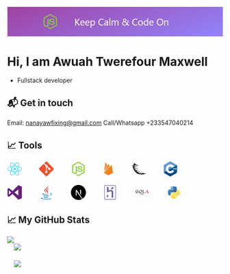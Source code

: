<!-- ### Hi there 👋 -->

<!-- - 🔭 I’m currently working on car service app..
- 👯 I’m looking to collaborate on large mobile and web app projects that aims to boost productivity.
- 💬 Ask me about anything technology.
- 📫 How to reach me: email nanayawfixing@gmail.com or call/whatsapp +233547040214.
- 🌍 Checkout my portfolio at https://softscraft.com/ -->
<img src="./banner.png" alt="" srcset=""><br />

# Hi, I am Awuah Twerefour Maxwell<br/>

-  Fullstack developer<br/>

## 📬 Get in touch

<!-- -  Linkedin :[https://www.linkedin.com/in/randy-odoom-791a941b3/] -->
<!-- -  Portfolio: [https://softscraft.com/] -->
Email: nanayawfixing@gmail.com
Call/Whatsapp +233547040214

## &#x1f4c8; Tools

<img src="https://github.com/devicons/devicon/blob/master/icons/react/react-original.svg" width="35px">&nbsp;&nbsp;&nbsp;&nbsp;&nbsp;&nbsp;&nbsp;&nbsp;&nbsp;
<img src="https://github.com/devicons/devicon/blob/master/icons/git/git-original.svg" width="35px">&nbsp;&nbsp;&nbsp;&nbsp;&nbsp;&nbsp;&nbsp;&nbsp;&nbsp;
<img src="https://github.com/devicons/devicon/blob/master/icons/nodejs/nodejs-original.svg" width="35px">&nbsp;&nbsp;&nbsp;&nbsp;&nbsp;&nbsp;&nbsp;&nbsp;
<img src="https://github.com/devicons/devicon/blob/master/icons/firebase/firebase-plain.svg" width="35px">&nbsp;&nbsp;&nbsp;&nbsp;&nbsp;&nbsp;&nbsp;&nbsp;
<img src="https://github.com/devicons/devicon/blob/master/icons/flask/flask-original.svg" width="35px">&nbsp;&nbsp;&nbsp;&nbsp;&nbsp;&nbsp;&nbsp;&nbsp;&nbsp;
<img src="https://github.com/devicons/devicon/blob/master/icons/cplusplus/cplusplus-original.svg" width="35px">&nbsp;&nbsp;&nbsp;&nbsp;&nbsp;&nbsp;&nbsp;&nbsp;&nbsp;
<br/>
<br/>
<img src="https://github.com/devicons/devicon/blob/master/icons/visualstudio/visualstudio-plain.svg" width="35px">&nbsp;&nbsp;&nbsp;&nbsp;&nbsp;&nbsp;&nbsp;&nbsp;&nbsp;
<img src="https://github.com/devicons/devicon/blob/master/icons/java/java-original.svg" width="35px">&nbsp;&nbsp;&nbsp;&nbsp;&nbsp;&nbsp;&nbsp;&nbsp;&nbsp;
<img src="https://github.com/devicons/devicon/blob/master/icons/nextjs/nextjs-original.svg" width="35px">&nbsp;&nbsp;&nbsp;&nbsp;&nbsp;&nbsp;&nbsp;&nbsp;&nbsp;
<img src="https://github.com/devicons/devicon/blob/master/icons/heroku/heroku-original.svg" width="35px">&nbsp;&nbsp;&nbsp;&nbsp;&nbsp;&nbsp;&nbsp;&nbsp;&nbsp;
<img src="https://github.com/devicons/devicon/blob/master/icons/sqlalchemy/sqlalchemy-original.svg" width="35px">&nbsp;&nbsp;&nbsp;&nbsp;&nbsp;&nbsp;&nbsp;&nbsp;&nbsp;
<img src="https://github.com/devicons/devicon/blob/master/icons/python/python-original.svg" width="35px">
<br/>

## &#x1f4c8; My GitHub Stats


<img align="left" height='200px' src="https://github-readme-stats.vercel.app/api?username=MaxSe7en&show_icons=true&include_all_commits=true&theme=dracula&count_private=true" />
<br/>
<img style="margin-bottom:20px;" src="https://github-readme-streak-stats.herokuapp.com/?user=MaxSe7en&theme=dracula" />
<br/>
  <img align="left" src="https://github-readme-stats.vercel.app/api/top-langs/?username=MaxSe7en&layout=compact&theme=dracula&count_private=true&langs_count=10" />
<br/>
